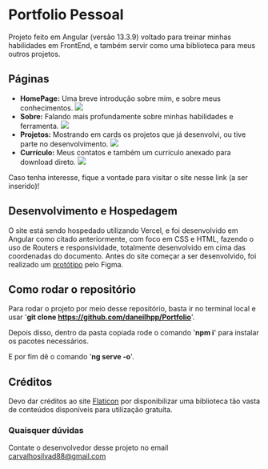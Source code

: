 # Portfolio Pessoal

Projeto feito em Angular (versão 13.3.9) voltado para treinar minhas habilidades em FrontEnd, e também servir como uma biblioteca para meus outros projetos.

## Páginas
* **HomePage:** Uma breve introdução sobre mim, e sobre meus conhecimentos.
![](https://i.imgur.com/nWjqJyh.png)
* **Sobre:** Falando mais profundamente sobre minhas habilidades e ferramenta.
![](https://i.imgur.com/r7wl4oY.png)
* **Projetos:** Mostrando em cards os projetos que já desenvolvi, ou tive parte no desenvolvimento.
![](https://i.imgur.com/4lcgCMK.png)
* **Currículo:** Meus contatos e também um currículo anexado para download direto.
![](https://i.imgur.com/1z2DUPL.png)

Caso tenha interesse, fique a vontade para visitar o site nesse link (a ser inserido)!

## Desenvolvimento e Hospedagem
O site está sendo hospedado utilizando Vercel, e foi desenvolvido em Angular como citado anteriormente, com foco em CSS e HTML, fazendo o uso de Routers e responsividade, totalmente desenvolvido em cima das coordenadas do documento. Antes do site começar a ser desenvolvido, foi realizado um [protótipo](https://www.figma.com/file/GUa0Xd5xkbCZ7bTL7ZGQzd/Portfolio?node-id=0%3A1&t=vitzfcaQdZwCHUuq-1) pelo Figma.

## Como rodar o repositório

Para rodar o projeto por meio desse repositório, basta ir no terminal local e usar '**git clone https://github.com/daneilhpp/Portfolio**'.

Depois disso, dentro da pasta copiada rode o comando '**npm i**' para instalar os pacotes necessários.

E por fim dê o comando '**ng serve -o**'.

## Créditos

Devo dar créditos ao site [Flaticon](https://www.flaticon.com/) por disponibilizar uma biblioteca tão vasta de conteúdos disponíveis para utilização gratuíta.

### Quaisquer dúvidas

Contate o desenvolvedor desse projeto no email carvalhosilvad88@gmail.com

